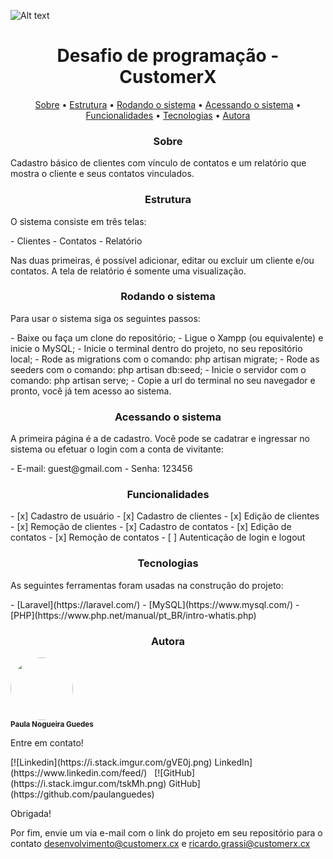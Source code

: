 ![Alt text](/img/logo-verde.png?raw=true "Title")

<h1 align="center">Desafio de programação - CustomerX</h1>

<p align="center">
    <a href="#sobre">Sobre</a> •
    <a href="#estrutura">Estrutura</a> • 
    <a href="#inicio">Rodando o sistema</a> •
    <a href="#acesso">Acessando o sistema</a> •
    <a href="#funcionalidades">Funcionalidades</a> • 
    <a href="#tecnologias">Tecnologias</a> • 
    <a href="#autora">Autora</a>
</p>

<h3 #sobre align="center">Sobre</h3>
<p align="left">
Cadastro básico de clientes com vínculo de contatos e um relatório que mostra o cliente e seus contatos vinculados.
</p>

<h3 #estrutura align="center">Estrutura</h3>
<p align="left">
O sistema consiste em três telas:
</p>
- Clientes
- Contatos
- Relatório
<p align="left">
Nas duas primeiras, é possível adicionar, editar ou excluir um cliente e/ou contatos. 
A tela de relatório é somente uma visualização.
</p>

<h3 #inicio align="center">Rodando o sistema</h3>
<p align="left">
Para usar o sistema siga os seguintes passos:
</p>
- Baixe ou faça um clone do repositório;
- Ligue o Xampp (ou equivalente) e inicie o MySQL;
- Inicie o terminal dentro do projeto, no seu repositório local;
- Rode as migrations com o comando: php artisan migrate;
- Rode as seeders com o comando: php artisan db:seed;
- Inicie o servidor com o comando: php artisan serve;
- Copie a url do terminal no seu navegador e pronto, você já tem acesso ao sistema.

<h3 #acesso align="center">Acessando o sistema</h3>
<p align="left">
A primeira página é a de cadastro. Você pode se cadatrar e ingressar no sistema ou efetuar o login com a conta de vivitante:
</p>
- E-mail: guest@gmail.com
- Senha: 123456

<h3 #funcionalidades align="center">Funcionalidades</h3>
- [x] Cadastro de usuário
- [x] Cadastro de clientes
- [x] Edição de clientes
- [x] Remoção de clientes
- [x] Cadastro de contatos
- [x] Edição de contatos
- [x] Remoção de contatos
- [ ] Autenticação de login e logout

<h3 #tecnologias align="center">Tecnologias</h3>
<p align="left">
As seguintes ferramentas foram usadas na construção do projeto:
</p>
- [Laravel](https://laravel.com/)
- [MySQL](https://www.mysql.com/)
- [PHP](https://www.php.net/manual/pt_BR/intro-whatis.php)


<h3 #autora align="center">Autora</h3>
<img style="border-radius: 50%;" src="https://avatars0.githubusercontent.com/u/60984558?s=460&u=2ddbdca487ce4c1c8cfedbd47a0d5c11ff8b88b2&v=4" width="100px"/>
<br/>
<sub><b>Paula Nogueira Guedes</b></sub>
<p align="left"> Entre em contato! </p>
[![Linkedin](https://i.stack.imgur.com/gVE0j.png) LinkedIn](https://www.linkedin.com/feed/)
&nbsp;
[![GitHub](https://i.stack.imgur.com/tskMh.png) GitHub](https://github.com/paulanguedes)



Obrigada!

Por fim, envie um via e-mail com o link do projeto em seu repositório para o contato desenvolvimento@customerx.cx e ricardo.grassi@customerx.cx